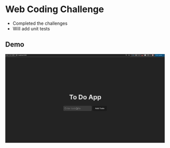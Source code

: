 # Web Coding Challenge
- Completed the challenges
- Will add unit tests

## Demo

<div align="center">
    <img alt="Demo" src="client/public/Demo.gif" width="fit" height="auto">
</div>

